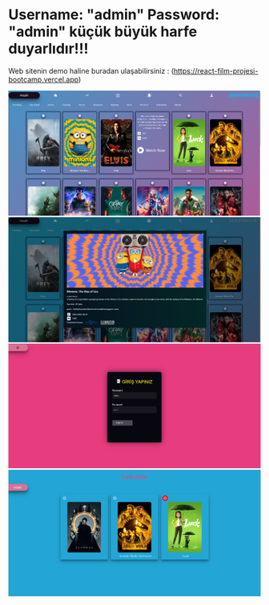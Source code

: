 # Username: "admin" Password: "admin" küçük büyük harfe duyarlıdır!!!

Web sitenin demo haline buradan ulaşabilirsiniz :  (https://react-film-projesi-bootcamp.vercel.app)

![images](/src/imgS/Anasayfa.png)
![images](/src/imgS/WatchNow.png)
![images](/src/imgS/Login-ekran%C4%B1.png)
![images](/src/imgS/izlenecekler.png)